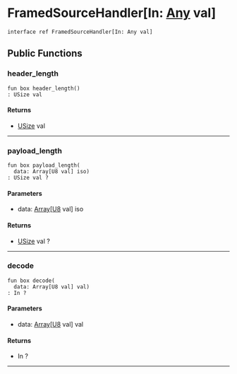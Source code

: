 # FramedSourceHandler\[In: [Any](builtin-Any) val\]

```pony
interface ref FramedSourceHandler[In: Any val]
```

## Public Functions

### header_length

```pony
fun box header_length()
: USize val
```

#### Returns

* [USize](builtin-USize) val

---

### payload_length

```pony
fun box payload_length(
  data: Array[U8 val] iso)
: USize val ?
```
#### Parameters

*   data: [Array](builtin-Array)\[[U8](builtin-U8) val\] iso

#### Returns

* [USize](builtin-USize) val ?

---

### decode

```pony
fun box decode(
  data: Array[U8 val] val)
: In ?
```
#### Parameters

*   data: [Array](builtin-Array)\[[U8](builtin-U8) val\] val

#### Returns

* In ?

---

